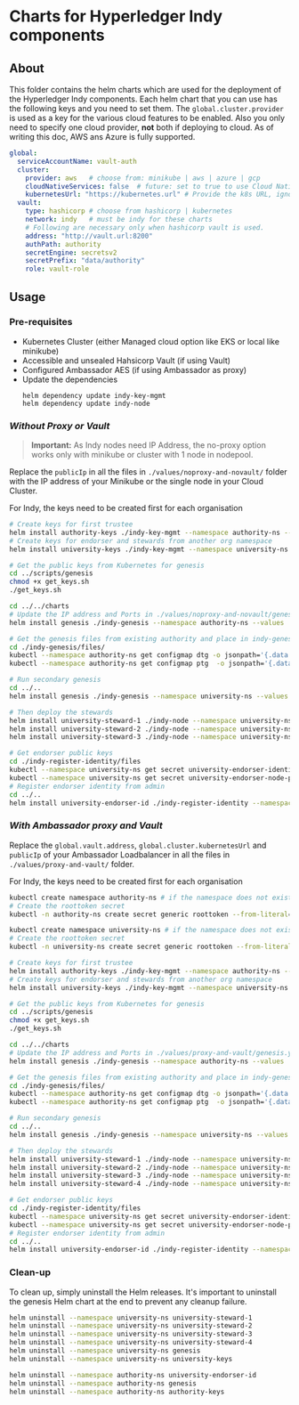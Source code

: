 [//]: # (##############################################################################################)
[//]: # (Copyright Accenture. All Rights Reserved.)
[//]: # (SPDX-License-Identifier: Apache-2.0)
[//]: # (##############################################################################################)

# Charts for Hyperledger Indy components

## About
This folder contains the helm charts which are used for the deployment of the Hyperledger Indy components. Each helm chart that you can use has the following keys and you need to set them. The `global.cluster.provider` is used as a key for the various cloud features to be enabled. Also you only need to specify one cloud provider, **not** both if deploying to cloud. As of writing this doc, AWS ans Azure is fully supported.

```yaml
global:
  serviceAccountName: vault-auth
  cluster:
    provider: aws   # choose from: minikube | aws | azure | gcp
    cloudNativeServices: false  # future: set to true to use Cloud Native Services 
    kubernetesUrl: "https://kubernetes.url" # Provide the k8s URL, ignore if not using Hashicorp Vault
  vault:
    type: hashicorp # choose from hashicorp | kubernetes
    network: indy   # must be indy for these charts
    # Following are necessary only when hashicorp vault is used.
    address: "http://vault.url:8200"
    authPath: authority
    secretEngine: secretsv2
    secretPrefix: "data/authority"
    role: vault-role
```

## Usage

### Pre-requisites

- Kubernetes Cluster (either Managed cloud option like EKS or local like minikube)
- Accessible and unsealed Hahsicorp Vault (if using Vault)
- Configured Ambassador AES (if using Ambassador as proxy)
- Update the dependencies
  ```
  helm dependency update indy-key-mgmt
  helm dependency update indy-node
  ```

### _Without Proxy or Vault_

> **Important:** As Indy nodes need IP Address, the no-proxy option works only with minikube or cluster with 1 node in nodepool.

Replace the `publicIp` in all the files in `./values/noproxy-and-novault/` folder with the IP address of your Minikube or the single node in your Cloud Cluster.

For Indy, the keys need to be created first for each organisation
```bash
# Create keys for first trustee
helm install authority-keys ./indy-key-mgmt --namespace authority-ns --create-namespace --values ./values/noproxy-and-novault/authority-keys.yaml
# Create keys for endorser and stewards from another org namespace
helm install university-keys ./indy-key-mgmt --namespace university-ns --create-namespace --values ./values/noproxy-and-novault/university-keys.yaml

# Get the public keys from Kubernetes for genesis
cd ../scripts/genesis
chmod +x get_keys.sh
./get_keys.sh

cd ../../charts
# Update the IP address and Ports in ./values/noproxy-and-novault/genesis.yaml
helm install genesis ./indy-genesis --namespace authority-ns --values ./values/noproxy-and-novault/genesis.yaml

# Get the genesis files from existing authority and place in indy-genesis/files
cd ./indy-genesis/files/
kubectl --namespace authority-ns get configmap dtg -o jsonpath='{.data.domain_transactions_genesis}' > domain_transactions_genesis.json
kubectl --namespace authority-ns get configmap ptg  -o jsonpath='{.data.pool_transactions_genesis}' > pool_transactions_genesis.json

# Run secondary genesis
cd ../..
helm install genesis ./indy-genesis --namespace university-ns --values ./values/noproxy-and-novault/genesis-sec.yaml

# Then deploy the stewards
helm install university-steward-1 ./indy-node --namespace university-ns --values ./values/noproxy-and-novault/steward.yaml
helm install university-steward-2 ./indy-node --namespace university-ns --values ./values/noproxy-and-novault/steward.yaml --set settings.node.externalPort=30021 --set settings.client.externalPort=30022 --set settings.node.port=30021 --set settings.client.port=30022
helm install university-steward-3 ./indy-node --namespace university-ns --values ./values/noproxy-and-novault/steward.yaml --set settings.node.externalPort=30031 --set settings.client.externalPort=30032 --set settings.node.port=30031 --set settings.client.port=30032

# Get endorser public keys
cd ./indy-register-identity/files
kubectl --namespace university-ns get secret university-endorser-identity-public -o jsonpath='{.data.value}' | base64 -d | jq '.["did"]'> university-endorser-did.json
kubectl --namespace university-ns get secret university-endorser-node-public-verif-keys -o jsonpath='{.data.value}' | base64 -d | jq '.["verification-key"]' > university-endorser-verkey.json
# Register endorser identity from admin
cd ../..
helm install university-endorser-id ./indy-register-identity --namespace authority-ns
```

### _With Ambassador proxy and Vault_
Replace the `global.vault.address`, `global.cluster.kubernetesUrl` and `publicIp` of your Ambassador Loadbalancer in all the files in `./values/proxy-and-vault/` folder.

For Indy, the keys need to be created first for each organisation
```bash
kubectl create namespace authority-ns # if the namespace does not exist already
# Create the roottoken secret
kubectl -n authority-ns create secret generic roottoken --from-literal=token=<VAULT_ROOT_TOKEN>

kubectl create namespace university-ns # if the namespace does not exist already
# Create the roottoken secret
kubectl -n university-ns create secret generic roottoken --from-literal=token=<VAULT_ROOT_TOKEN>

# Create keys for first trustee
helm install authority-keys ./indy-key-mgmt --namespace authority-ns --values ./values/proxy-and-vault/authority-keys.yaml
# Create keys for endorser and stewards from another org namespace
helm install university-keys ./indy-key-mgmt --namespace university-ns --values ./values/proxy-and-vault/university-keys.yaml

# Get the public keys from Kubernetes for genesis
cd ../scripts/genesis
chmod +x get_keys.sh
./get_keys.sh

cd ../../charts
# Update the IP address and Ports in ./values/proxy-and-vault/genesis.yaml
helm install genesis ./indy-genesis --namespace authority-ns --values ./values/proxy-and-vault/genesis.yaml

# Get the genesis files from existing authority and place in indy-genesis/files
cd ./indy-genesis/files/
kubectl --namespace authority-ns get configmap dtg -o jsonpath='{.data.domain_transactions_genesis}' > domain_transactions_genesis.json
kubectl --namespace authority-ns get configmap ptg  -o jsonpath='{.data.pool_transactions_genesis}' > pool_transactions_genesis.json

# Run secondary genesis
cd ../..
helm install genesis ./indy-genesis --namespace university-ns --values ./values/proxy-and-vault/genesis-sec.yaml

# Then deploy the stewards
helm install university-steward-1 ./indy-node --namespace university-ns --values ./values/proxy-and-vault/steward.yaml
helm install university-steward-2 ./indy-node --namespace university-ns --values ./values/proxy-and-vault/steward.yaml --set settings.node.externalPort=15021 --set settings.client.externalPort=15022
helm install university-steward-3 ./indy-node --namespace university-ns --values ./values/proxy-and-vault/steward.yaml --set settings.node.externalPort=15031 --set settings.client.externalPort=15032
helm install university-steward-4 ./indy-node --namespace university-ns --values ./values/proxy-and-vault/steward.yaml --set settings.node.externalPort=15041 --set settings.client.externalPort=15042

# Get endorser public keys
cd ./indy-register-identity/files
kubectl --namespace university-ns get secret university-endorser-identity-public -o jsonpath='{.data.value}' | base64 -d | jq '.["did"]'> university-endorser-did.json
kubectl --namespace university-ns get secret university-endorser-node-public-verif-keys -o jsonpath='{.data.value}' | base64 -d | jq '.["verification-key"]' > university-endorser-verkey.json
# Register endorser identity from admin
cd ../..
helm install university-endorser-id ./indy-register-identity --namespace authority-ns
```

### Clean-up

To clean up, simply uninstall the Helm releases. It's important to uninstall the genesis Helm chart at the end to prevent any cleanup failure.

```bash
helm uninstall --namespace university-ns university-steward-1
helm uninstall --namespace university-ns university-steward-2
helm uninstall --namespace university-ns university-steward-3
helm uninstall --namespace university-ns university-steward-4
helm uninstall --namespace university-ns genesis
helm uninstall --namespace university-ns university-keys

helm uninstall --namespace authority-ns university-endorser-id
helm uninstall --namespace authority-ns genesis
helm uninstall --namespace authority-ns authority-keys
```
